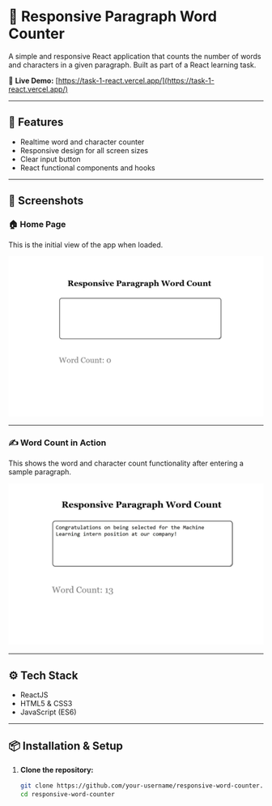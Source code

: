 # 📝 Responsive Paragraph Word Counter

A simple and responsive React application that counts the number of words and characters in a given paragraph. Built as part of a React learning task.

🔗 **Live Demo:** [https://task-1-react.vercel.app/](https://task-1-react.vercel.app/)

---

## 🚀 Features

- Realtime word and character counter
- Responsive design for all screen sizes
- Clear input button
- React functional components and hooks

---

## 📸 Screenshots

### 🏠 Home Page

This is the initial view of the app when loaded.

![Home Page](./homepage.png)

---

### ✍️ Word Count in Action

This shows the word and character count functionality after entering a sample paragraph.

![Word Count](./word-count1.png)

---

## ⚙️ Tech Stack

- ReactJS
- HTML5 & CSS3
- JavaScript (ES6)

---

## 📦 Installation & Setup

1. **Clone the repository:**
   ```bash
   git clone https://github.com/your-username/responsive-word-counter.git
   cd responsive-word-counter
